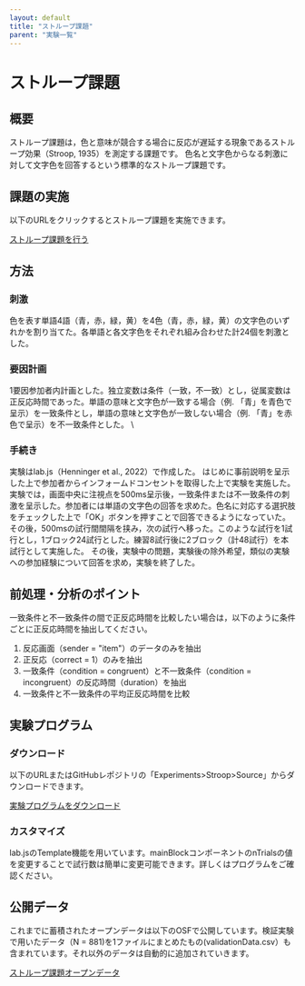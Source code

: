 ```yaml
---
layout: default
title: "ストループ課題"
parent: "実験一覧"
---
```


# ストループ課題

## 概要

ストループ課題は，色と意味が競合する場合に反応が遅延する現象であるストループ効果（Stroop, 1935）を測定する課題です。
色名と文字色からなる刺激に対して文字色を回答するという標準的なストループ課題です。

## 課題の実施

以下のURLをクリックするとストループ課題を実施できます。

[ストループ課題を行う](./exp/)

## 方法

### 刺激 

色を表す単語4語（青，赤，緑，黄）を4色（青，赤，緑，黄）の文字色のいずれかを割り当てた。各単語と各文字色をそれぞれ組み合わせた計24個を刺激とした。

### 要因計画 

1要因参加者内計画とした。独立変数は条件（一致，不一致）とし，従属変数は正反応時間であった。単語の意味と文字色が一致する場合（例. 「青」を青色で呈示）を一致条件とし，単語の意味と文字色が一致しない場合（例. 「青」を赤色で呈示）を不一致条件とした。
\
### 手続き 

実験はlab.js（Henninger et al., 2022）で作成した。
はじめに事前説明を呈示した上で参加者からインフォームドコンセントを取得した上で実験を実施した。実験では，画面中央に注視点を500ms呈示後，一致条件または不一致条件の刺激を呈示した。参加者には単語の文字色の回答を求めた。色名に対応する選択肢をチェックした上で「OK」ボタンを押すことで回答できるようになっていた。その後，500msの試行間間隔を挟み，次の試行へ移った。このような試行を1試行とし，1ブロック24試行とした。練習8試行後に2ブロック（計48試行）を本試行として実施した。
その後，実験中の問題，実験後の除外希望，類似の実験への参加経験について回答を求め，実験を終了した。

## 前処理・分析のポイント

一致条件と不一致条件の間で正反応時間を比較したい場合は，以下のように条件ごとに正反応時間を抽出してください。

1. 反応画面（sender = "item"）のデータのみを抽出
2. 正反応（correct = 1）のみを抽出
3. 一致条件（condition = congruent）と不一致条件（condition = incongruent）の反応時間（duration）を抽出
4. 一致条件と不一致条件の平均正反応時間を比較

## 実験プログラム

### ダウンロード 

以下のURLまたはGitHubレポジトリの「Experiments>Stroop>Source」からダウンロードできます。

<a href = "./source/stroop_ope_public.json" download>実験プログラムをダウンロード</a>

### カスタマイズ

lab.jsのTemplate機能を用いています。mainBlockコンポーネントのnTrialsの値を変更することで試行数は簡単に変更可能できます。詳しくはプログラムをご確認ください。

## 公開データ

これまでに蓄積されたオープンデータは以下のOSFで公開しています。検証実験で用いたデータ（N = 881)を1ファイルにまとめたもの(validationData.csv）も含まれています。それ以外のデータは自動的に追加されていきます。

[ストループ課題オープンデータ](https://osf.io/d8tmu/)
